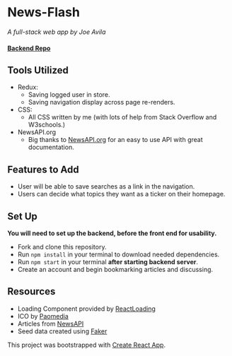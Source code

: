 # News-Flash
*A full-stack web app by Joe Avila*
#### [Backend Repo](https://github.com/javila35/News-Flash-Backend)

## Tools Utilized
* Redux:
    * Saving logged user in store.
    * Saving navigation display across page re-renders.
* CSS: 
    * All CSS written by me (with lots of help from Stack Overflow and W3schools.)
* NewsAPI.org
    * Big thanks to [NewsAPI.org](https://newsapi.org/) for an easy to use API with great documentation.

## Features to Add
* User will be able to save searches as a link in the navigation.
* Users can decide what topics they want as a ticker on their homepage.



## Set Up
**You will need to set up the backend, before the front end for usability.**
* Fork and clone this repository.
* Run ```npm install``` in your terminal to download needed dependencies.
* Run ```npm start``` in your terminal **after starting backend server**.
* Create an account and begin bookmarking articles and discussing.






## Resources
* Loading Component provided by [ReactLoading](https://github.com/fakiolinho/react-loading)
* ICO by [Paomedia](https://github.com/paomedia/small-n-flat)
* Articles from [NewsAPI](https://newsapi.org/)
* Seed data created using [Faker](https://github.com/faker-ruby/faker)



This project was bootstrapped with [Create React App](https://github.com/facebook/create-react-app).